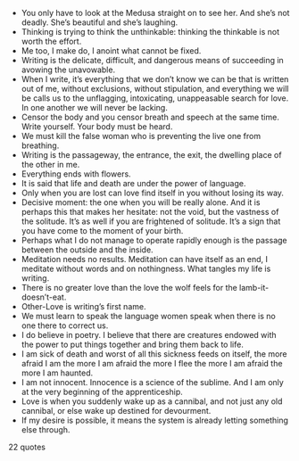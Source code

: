  - You only have to look at the Medusa straight on to see her. And she’s not deadly. She’s beautiful and she’s laughing.
 - Thinking is trying to think the unthinkable: thinking the thinkable is not worth the effort.
 - Me too, I make do, I anoint what cannot be fixed.
 - Writing is the delicate, difficult, and dangerous means of succeeding in avowing the unavowable.
 - When I write, it’s everything that we don’t know we can be that is written out of me, without exclusions, without stipulation, and everything we will be calls us to the unflagging, intoxicating, unappeasable search for love. In one another we will never be lacking.
 - Censor the body and you censor breath and speech at the same time. Write yourself. Your body must be heard.
 - We must kill the false woman who is preventing the live one from breathing.
 - Writing is the passageway, the entrance, the exit, the dwelling place of the other in me.
 - Everything ends with flowers.
 - It is said that life and death are under the power of language.
 - Only when you are lost can love find itself in you without losing its way.
 - Decisive moment: the one when you will be really alone. And it is perhaps this that makes her hesitate: not the void, but the vastness of the solitude. It’s as well if you are frightened of solitude. It’s a sign that you have come to the moment of your birth.
 - Perhaps what I do not manage to operate rapidly enough is the passage between the outside and the inside.
 - Meditation needs no results. Meditation can have itself as an end, I meditate without words and on nothingness. What tangles my life is writing.
 - There is no greater love than the love the wolf feels for the lamb-it-doesn’t-eat.
 - Other-Love is writing’s first name.
 - We must learn to speak the language women speak when there is no one there to correct us.
 - I do believe in poetry. I believe that there are creatures endowed with the power to put things together and bring them back to life.
 - I am sick of death and worst of all this sickness feeds on itself, the more afraid I am the more I am afraid the more I flee the more I am afraid the more I am haunted.
 - I am not innocent. Innocence is a science of the sublime. And I am only at the very beginning of the apprenticeship.
 - Love is when you suddenly wake up as a cannibal, and not just any old cannibal, or else wake up destined for devourment.
 - If my desire is possible, it means the system is already letting something else through.

22 quotes